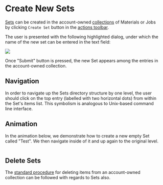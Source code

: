 # Create New Sets

[Sets](../sets.md) can be created in the account-owned [collections](../../accounts/collections.md) of Materials or Jobs by clicking `Create Set` button <i class="zmdi zmdi-folder-outline zmdi-hc-border"></i> in the [actions toolbar](../../entities-general/ui/explorer.md#actions-toolbar).  

The user is presented with the following highlighted dialog, under which the name of the new set can be entered in the text field:

<img src="/images/entities-general/create-set-name.png" > 

Once "Submit" button is pressed, the new Set appears among the entries in the account-owned collection. 

## Navigation

In order to navigate up the Sets directory structure by one level, the user should click on the top entry (labelled with two horizontal dots) from within the Set's items list. This symbolism is analogous to Unix-based command line interface. 

## Animation

In the animation below, we demonstrate how to create a new empty Set called "Test". We then navigate inside of it and up again to the original level.

<img data-gifffer="/images/entities-general/sets-creation-navigation.gif" />

## Delete Sets

The [standard procedure](delete.md) for deleting items from an account-owned collection can be followed with regards to Sets also. 
